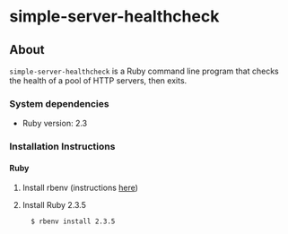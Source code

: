simple-server-healthcheck
=========================

## About

`simple-server-healthcheck` is a Ruby command line program that checks the health of a pool of HTTP servers, then exits.


### System dependencies

  * Ruby version: 2.3

### Installation Instructions

#### Ruby

  1. Install rbenv (instructions [here](https://github.com/rbenv/rbenv#installation))

  1. Install Ruby 2.3.5

      ```
        $ rbenv install 2.3.5
      ```

